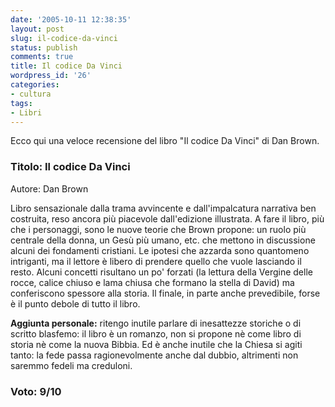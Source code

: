```yaml
---
date: '2005-10-11 12:38:35'
layout: post
slug: il-codice-da-vinci
status: publish
comments: true
title: Il codice Da Vinci
wordpress_id: '26'
categories:
- cultura
tags:
- Libri
---
```

Ecco qui una veloce recensione del libro "Il codice Da Vinci" di Dan Brown.

###  Titolo: Il codice Da Vinci
Autore: Dan Brown

Libro sensazionale dalla trama avvincente e dall'impalcatura narrativa ben costruita, reso 
ancora più piacevole dall'edizione illustrata. A fare il libro, più che i personaggi, sono 
le nuove teorie che Brown propone: un ruolo più centrale della donna, un Gesù più umano, etc. 
che mettono in discussione alcuni dei fondamenti cristiani.
Le ipotesi che azzarda sono quantomeno intriganti, ma il lettore è libero di prendere quello 
che vuole lasciando il resto. Alcuni concetti risultano un po' forzati (la lettura della Vergine 
delle rocce, calice chiuso e lama chiusa che formano la stella di David) ma conferiscono spessore alla storia.
Il finale, in parte anche prevedibile, forse è il punto debole di tutto il libro.

**Aggiunta personale:** ritengo inutile parlare di inesattezze storiche o di scritto blasfemo: 
il libro è un romanzo, non si propone nè come libro di storia nè come la nuova Bibbia.
Ed è anche inutile che la Chiesa si agiti tanto: la fede passa ragionevolmente anche dal dubbio, 
altrimenti non saremmo fedeli ma creduloni.

### Voto: 9/10
